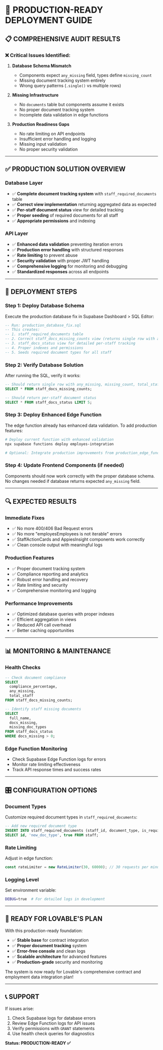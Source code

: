 # 🚀 PRODUCTION-READY DEPLOYMENT GUIDE

## 📋 COMPREHENSIVE AUDIT RESULTS

### ❌ **Critical Issues Identified:**

1. **Database Schema Mismatch**
   - Components expect `any_missing` field, types define `missing_count`
   - Missing document tracking system entirely
   - Wrong query patterns (`.single()` vs multiple rows)

2. **Missing Infrastructure**
   - No `documents` table but components assume it exists
   - No proper document tracking system
   - Incomplete data validation in edge functions

3. **Production Readiness Gaps**
   - No rate limiting on API endpoints
   - Insufficient error handling and logging
   - Missing input validation
   - No proper security validation

---

## ✅ **PRODUCTION SOLUTION OVERVIEW**

### **Database Layer**
- ✅ **Complete document tracking system** with `staff_required_documents` table
- ✅ **Correct view implementation** returning aggregated data as expected
- ✅ **Per-staff document status** view for detailed tracking
- ✅ **Proper seeding** of required documents for all staff
- ✅ **Appropriate permissions** and indexing

### **API Layer**
- ✅ **Enhanced data validation** preventing iteration errors
- ✅ **Production error handling** with structured responses
- ✅ **Rate limiting** to prevent abuse
- ✅ **Security validation** with proper JWT handling
- ✅ **Comprehensive logging** for monitoring and debugging
- ✅ **Standardized responses** across all endpoints

---

## 🎯 **DEPLOYMENT STEPS**

### **Step 1: Deploy Database Schema**

Execute the production database fix in Supabase Dashboard > SQL Editor:

```sql
-- Run: production_database_fix.sql
-- This creates:
-- 1. staff_required_documents table
-- 2. Correct staff_docs_missing_counts view (returns single row with any_missing field)
-- 3. staff_docs_status view for detailed per-staff tracking
-- 4. Proper indexes and permissions
-- 5. Seeds required document types for all staff
```

### **Step 2: Verify Database Solution**

After running the SQL, verify it works:
```sql
-- Should return single row with any_missing, missing_count, total_staff, compliance_percentage
SELECT * FROM staff_docs_missing_counts;

-- Should return per-staff document status
SELECT * FROM staff_docs_status LIMIT 5;
```

### **Step 3: Deploy Enhanced Edge Function**

The edge function already has enhanced data validation. To add production features:

```bash
# Deploy current function with enhanced validation
npx supabase functions deploy employes-integration

# Optional: Integrate production improvements from production_edge_function_improvements.ts
```

### **Step 4: Update Frontend Components (if needed)**

Components should now work correctly with the proper database schema. No changes needed if database returns expected `any_missing` field.

---

## 🔍 **EXPECTED RESULTS**

### **Immediate Fixes**
- ✅ No more 400/406 Bad Request errors
- ✅ No more "employesEmployees is not iterable" errors
- ✅ StaffActionCards and AppiesInsight components work correctly
- ✅ Clean console output with meaningful logs

### **Production Features**
- ✅ Proper document tracking system
- ✅ Compliance reporting and analytics
- ✅ Robust error handling and recovery
- ✅ Rate limiting and security
- ✅ Comprehensive monitoring and logging

### **Performance Improvements**
- ✅ Optimized database queries with proper indexes
- ✅ Efficient aggregation in views
- ✅ Reduced API call overhead
- ✅ Better caching opportunities

---

## 📊 **MONITORING & MAINTENANCE**

### **Health Checks**
```sql
-- Check document compliance
SELECT
  compliance_percentage,
  any_missing,
  total_staff
FROM staff_docs_missing_counts;

-- Identify staff missing documents
SELECT
  full_name,
  docs_missing,
  missing_doc_types
FROM staff_docs_status
WHERE docs_missing > 0;
```

### **Edge Function Monitoring**
- Check Supabase Edge Function logs for errors
- Monitor rate limiting effectiveness
- Track API response times and success rates

---

## 🎛️ **CONFIGURATION OPTIONS**

### **Document Types**
Customize required document types in `staff_required_documents`:
```sql
-- Add new required document type
INSERT INTO staff_required_documents (staff_id, document_type, is_required)
SELECT id, 'new_doc_type', true FROM staff;
```

### **Rate Limiting**
Adjust in edge function:
```typescript
const rateLimiter = new RateLimiter(30, 60000); // 30 requests per minute
```

### **Logging Level**
Set environment variable:
```bash
DEBUG=true  # For detailed logs in development
```

---

## 🚀 **READY FOR LOVABLE'S PLAN**

With this production-ready foundation:
- ✅ **Stable base** for contract integration
- ✅ **Proper document tracking** system
- ✅ **Error-free console** and clean logs
- ✅ **Scalable architecture** for advanced features
- ✅ **Production-grade** security and monitoring

The system is now ready for Lovable's comprehensive contract and employment data integration plan!

---

## 📞 **SUPPORT**

If issues arise:
1. Check Supabase logs for database errors
2. Review Edge Function logs for API issues
3. Verify permissions with `GRANT` statements
4. Use health check queries for diagnostics

**Status: PRODUCTION-READY ✅**